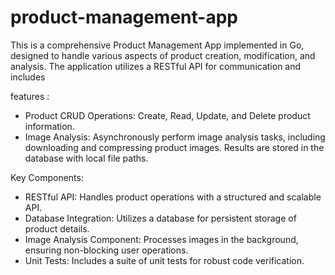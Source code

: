 # product-management-app

This is a comprehensive Product Management App implemented in Go, designed to handle various aspects of product creation, modification, and analysis. The application utilizes a RESTful API for communication and includes <br>

features :<br>
* Product CRUD Operations: Create, Read, Update, and Delete product information. <br>
* Image Analysis: Asynchronously perform image analysis tasks, including downloading and compressing product images. Results are stored in the database with local file paths. <br>

Key Components: <br>

* RESTful API: Handles product operations with a structured and scalable API. <br> 
* Database Integration: Utilizes a database for persistent storage of product details. <br>
* Image Analysis Component: Processes images in the background, ensuring non-blocking user operations. <br>
* Unit Tests: Includes a suite of unit tests for robust code verification. <br>
